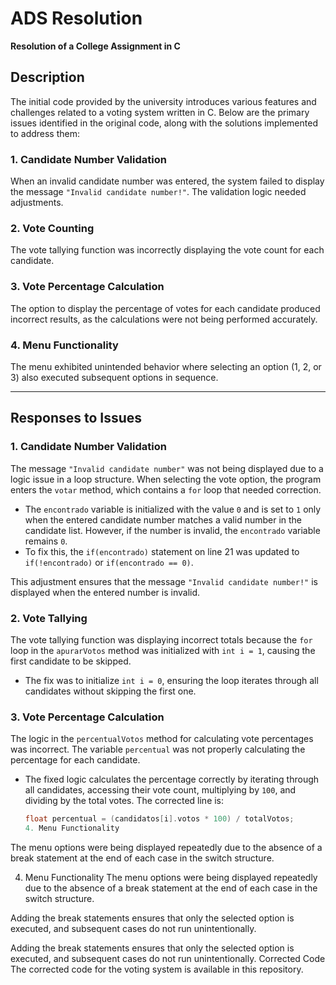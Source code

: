 
# ADS Resolution
**Resolution of a College Assignment in C**

## Description
The initial code provided by the university introduces various features and challenges related to a voting system written in C. Below are the primary issues identified in the original code, along with the solutions implemented to address them:

### 1. Candidate Number Validation
When an invalid candidate number was entered, the system failed to display the message `"Invalid candidate number!"`. The validation logic needed adjustments.

### 2. Vote Counting
The vote tallying function was incorrectly displaying the vote count for each candidate.

### 3. Vote Percentage Calculation
The option to display the percentage of votes for each candidate produced incorrect results, as the calculations were not being performed accurately.

### 4. Menu Functionality
The menu exhibited unintended behavior where selecting an option (1, 2, or 3) also executed subsequent options in sequence.

---

## Responses to Issues

### 1. **Candidate Number Validation**
The message `"Invalid candidate number"` was not being displayed due to a logic issue in a loop structure. When selecting the vote option, the program enters the `votar` method, which contains a `for` loop that needed correction.

- The `encontrado` variable is initialized with the value `0` and is set to `1` only when the entered candidate number matches a valid number in the candidate list. However, if the number is invalid, the `encontrado` variable remains `0`.
- To fix this, the `if(encontrado)` statement on line 21 was updated to `if(!encontrado)` or `if(encontrado == 0)`.

This adjustment ensures that the message `"Invalid candidate number!"` is displayed when the entered number is invalid.

### 2. **Vote Tallying**
The vote tallying function was displaying incorrect totals because the `for` loop in the `apurarVotos` method was initialized with `int i = 1`, causing the first candidate to be skipped.

- The fix was to initialize `int i = 0`, ensuring the loop iterates through all candidates without skipping the first one.

### 3. **Vote Percentage Calculation**
The logic in the `percentualVotos` method for calculating vote percentages was incorrect. The variable `percentual` was not properly calculating the percentage for each candidate.

- The fixed logic calculates the percentage correctly by iterating through all candidates, accessing their vote count, multiplying by `100`, and dividing by the total votes. The corrected line is:
  ```c
  float percentual = (candidatos[i].votos * 100) / totalVotos;
  4. Menu Functionality
The menu options were being displayed repeatedly due to the absence of a break statement at the end of each case in the switch structure.

4. Menu Functionality
The menu options were being displayed repeatedly due to the absence of a break statement at the end of each case in the switch structure.

Adding the break statements ensures that only the selected option is executed, and subsequent cases do not run unintentionally.

Adding the break statements ensures that only the selected option is executed, and subsequent cases do not run unintentionally.
Corrected Code
The corrected code for the voting system is available in this repository.


